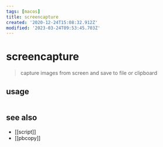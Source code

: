 ```yaml
---
tags: [macos]
title: screencapture
created: '2020-12-24T15:08:32.912Z'
modified: '2023-03-24T09:53:45.703Z'
---
```


# screencapture

> capture images from screen and save to file or clipboard

## usage
```sh

```
## see also

- [[script]]
- [[pbcopy]]
